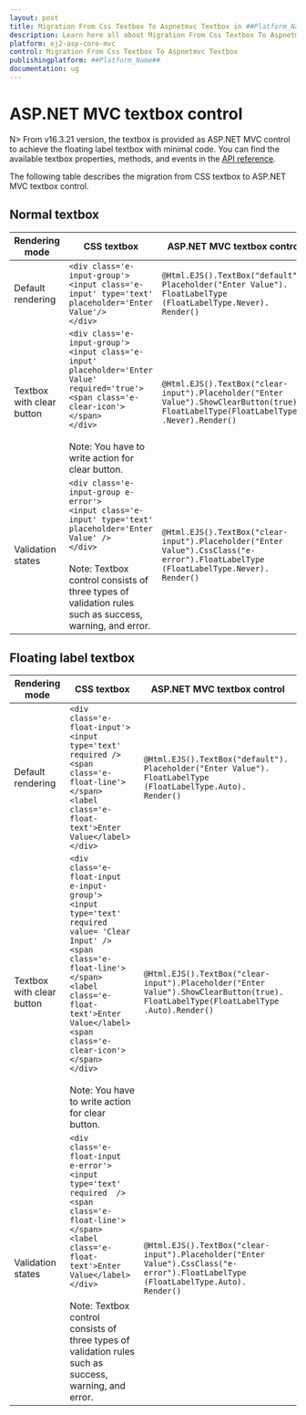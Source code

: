 ```yaml
---
layout: post
title: Migration From Css Textbox To Aspnetmvc Textbox in ##Platform_Name## Textbox Component
description: Learn here all about Migration From Css Textbox To Aspnetmvc Textbox in Syncfusion ##Platform_Name## Textbox component of syncfusion and more.
platform: ej2-asp-core-mvc
control: Migration From Css Textbox To Aspnetmvc Textbox
publishingplatform: ##Platform_Name##
documentation: ug
---
```



# ASP.NET MVC textbox control

N> From v16.3.21 version, the textbox is provided as ASP.NET MVC control to achieve the floating label textbox with minimal code. You can find the available textbox properties, methods, and events in the [API reference](https://help.syncfusion.com/cr/aspnetmvc-js2/Syncfusion.EJ2.Inputs.TextBox.html).

The following table describes the migration from CSS textbox to ASP.NET MVC textbox control.

## Normal textbox

| **Rendering mode** | **CSS textbox** | **ASP.NET MVC textbox control** |
|--------------------|-----------------|-----------------------|
| Default rendering | `<div class='e-input-group'>`<br/>`<input class='e-input' type='text' placeholder='Enter Value'/>`<br/>`</div>` | `@Html.EJS().TextBox("default").`<br/>`Placeholder("Enter Value").`<br/>`FloatLabelType`<br/>`(FloatLabelType.Never).`<br/>`Render()` |
| Textbox with clear button | `<div class='e-input-group'>`<br/>`<input class='e-input' placeholder='Enter Value' required='true'>`<br/>`<span class='e-clear-icon'></span>`<br/>`</div>`<br/><br/> Note: You have to write action for clear button. | `@Html.EJS().TextBox("clear-input").Placeholder("Enter Value").ShowClearButton(true).`<br/>`FloatLabelType(FloatLabelType`<br/>`.Never).Render()` |
| Validation states | `<div class='e-input-group e-error'>`<br/>`<input class='e-input' type='text' placeholder='Enter Value' />`<br/>`</div>`<br/><br/> Note: Textbox control consists of three types of validation rules such as success, warning, and error. | `@Html.EJS().TextBox("clear-input").Placeholder("Enter Value").CssClass("e-error").FloatLabelType`<br/>`(FloatLabelType.Never).`<br/>`Render()` |

## Floating label textbox

| **Rendering mode** | **CSS textbox** | **ASP.NET MVC textbox control** |
|--------------------|-----------------|----------------------|
| Default rendering | `<div class='e-float-input'>`<br/>`<input type='text' required />`<br/>`<span class='e-float-line'></span>`<br/>`<label class='e-float-text'>Enter Value</label>`<br/>`</div>` | `@Html.EJS().TextBox("default").`<br/>`Placeholder("Enter Value").`<br/>`FloatLabelType`<br/>`(FloatLabelType.Auto).`<br/>`Render()` |
| Textbox with clear button | `<div class='e-float-input e-input-group'>`<br/>`<input type='text' required  value= 'Clear Input' />`<br/>`<span class='e-float-line'></span>`<br/>`<label class='e-float-text'>Enter Value</label>`<br/>`<span class='e-clear-icon'></span>`<br/>`</div>`<br/><br/> Note: You have to write action for clear button. | `@Html.EJS().TextBox("clear-input").Placeholder("Enter Value").ShowClearButton(true).`<br/>`FloatLabelType(FloatLabelType`<br/>`.Auto).Render()` |
| Validation states | `<div class='e-float-input e-error'>`<br/>`<input type='text' required  />`<br/>`<span class='e-float-line'></span>`<br/>`<label class='e-float-text'>Enter Value</label>`<br/>`</div>`<br/><br/> Note: Textbox control consists of three types of validation rules such as success, warning, and error. | `@Html.EJS().TextBox("clear-input").Placeholder("Enter Value").CssClass("e-error").FloatLabelType`<br/>`(FloatLabelType.Auto).`<br/>`Render()` |